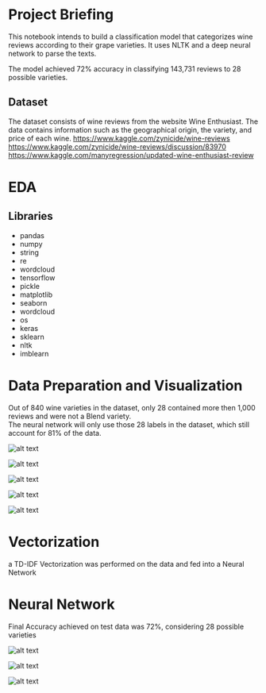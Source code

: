 # Project Briefing

This notebook intends to build a classification model that categorizes wine reviews according to their grape varieties.
It uses NLTK and a deep neural network to parse the texts. 

The model achieved 72% accuracy in classifying 143,731 reviews to 28 possible varieties.

## Dataset

The dataset consists of wine reviews from the website Wine Enthusiast. The data contains information such as the geographical origin, the variety, and price of each wine. https://www.kaggle.com/zynicide/wine-reviews https://www.kaggle.com/zynicide/wine-reviews/discussion/83970 https://www.kaggle.com/manyregression/updated-wine-enthusiast-review

# EDA

## Libraries

- pandas
- numpy
- string
- re
- wordcloud
- tensorflow
- pickle
- matplotlib
- seaborn
- wordcloud
- os
- keras
- sklearn
- nltk
- imblearn

# Data Preparation and Visualization

Out of 840 wine varieties in the dataset, only 28 contained more then 1,000 reviews and were not a Blend variety.  
The neural network will only use those 28 labels in the dataset, which still account for 81% of the data.


![alt text](https://github.com/fecezar/Capstone/blob/main/cum_freq.png?raw=true)

![alt text](https://github.com/fecezar/Capstone/blob/main/class_imb.png?raw=true)

![alt text](https://github.com/fecezar/Capstone/blob/main/cabernt_wordcloud.png?raw=true)

![alt text](https://github.com/fecezar/Capstone/blob/main/chard_wordcloud.png?raw=true)

![alt text](https://github.com/fecezar/Capstone/blob/main/pinot_wordcloud.png?raw=true)

# Vectorization

a TD-IDF Vectorization was performed on the data and fed into a Neural Network

# Neural Network

Final Accuracy achieved on test data was 72%, considering 28 possible varieties

![alt text](https://github.com/fecezar/Capstone/blob/main/train_acc.png?raw=true)

![alt text](https://github.com/fecezar/Capstone/blob/main/train_loss.png?raw=true)

![alt text](https://github.com/fecezar/Capstone/blob/main/conf_matrix.png?raw=true)
